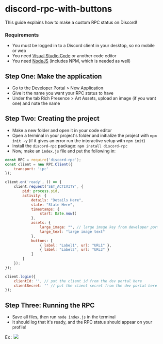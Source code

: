 # discord-rpc-with-buttons

This guide explains how to make a custom RPC status on Discord!

### Requirements
* You must be logged in to a Discord client in your desktop, so no mobile or web
* You need [Visual Studio Code](https://code.visualstudio.com/) or another code editor
* You need [NodeJS](https://nodejs.org/en/download/) (includes NPM, which is needed as well)

## Step One: Make the application
* Go to the [Developer Portal](https://discord.com/developers/applications) > New Application
* Give it the name you want your RPC status to have
* Under the tab Rich Presence > Art Assets, upload an image (if you want one) and note the name

## Step Two: Creating the project
* Make a new folder and open it in your code editor
* Open a terminal in your project's folder and initialize the project with `npm init -y` (if it gives an error run the interactive setup with `npm init`)
* Install the `discord-rpc` package: `npm install discord-rpc`
* Now, make an `index.js` file and put the following in:
```js
const RPC = require('discord-rpc');
const client = new RPC.Client({
    transport: 'ipc'
});

client.on('ready', () => {
    client.request('SET_ACTIVITY', {
        pid: process.pid,
        activity: {
            details: "Details Here",
            state: "State Here",
            timestamps: {
                start: Date.now()
            },
            assets: {
                large_image: "", // large image key from developer portal > rich presence > art assets
                large_text: "large image text"
            },
            buttons: [
                { label: "Label1", url: "URL1" },
                { label: "Label2", url: "URL2" }
            ]
        }
    });
});

client.login({
    clientId: '', // put the client id from the dev portal here
    clientSecret: '' // put the client secret from the dev portal here
});
```

## Step Three: Running the RPC
* Save all files, then run `node index.js` in the terminal
* It should log that it's ready, and the RPC status should appear on your profile!

Ex : <img src="https://cdn.discordapp.com/attachments/829221596102262825/840540209568284712/images_1.jpeg">
